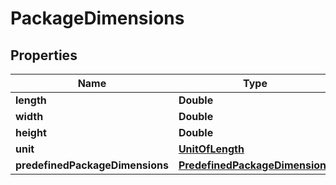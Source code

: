 # PackageDimensions

## Properties
Name | Type | Description | Notes
------------ | ------------- | ------------- | -------------
**length** | **Double** |  |  [optional]
**width** | **Double** |  |  [optional]
**height** | **Double** |  |  [optional]
**unit** | [**UnitOfLength**](UnitOfLength.md) |  |  [optional]
**predefinedPackageDimensions** | [**PredefinedPackageDimensions**](PredefinedPackageDimensions.md) |  |  [optional]
